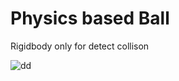 # Physics based Ball

Rigidbody only for detect collison

![dd](https://user-images.githubusercontent.com/44851397/51344952-ceee5880-1aaa-11e9-85b8-5b9659e7feef.gif)
